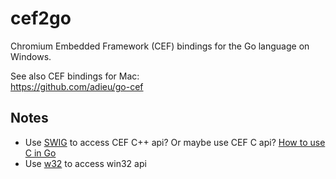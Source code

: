 cef2go
======
Chromium Embedded Framework (CEF) bindings for the Go language on Windows.

See also CEF bindings for Mac:  
https://github.com/adieu/go-cef

Notes
-----
* Use [SWIG](http://www.swig.org/Doc2.0/Go.html) to access CEF C++ api? Or maybe use CEF C api? [How to use C in Go](http://stackoverflow.com/questions/1713214/how-to-use-c-in-go)
* Use [w32](https://github.com/AllenDang/w32) to access win32 api
